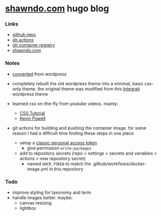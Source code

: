 # [shawndo.com](https://www.shawndo.com/) hugo blog 

### Links
- [github repo](https://github.com/taoofshawn/shawndo.com)
- [gh actions](https://github.com/taoofshawn/shawndo.com/actions)
- [gh container registry](https://github.com/taoofshawn/shawndo.com/pkgs/container/shawndo.com)
- [shawndo.com](https://www.shawndo.com/)

### Notes

- [converted](https://gohugo.io/tools/migrations/) from wordpress
- completely rebuilt the old wordpress theme into a minimal, basic css-only theme. the original theme was modified from this [Integrati](https://wordpress.org/themes/integrati/) wordpress theme
- learned css on-the-fly from youtube videos. mainly:
    - [CSS Tutorial](https://youtu.be/OXGznpKZ_sA)
    - [Kevin Powell](https://www.youtube.com/@KevinPowell)

- git actions for building and pushing the container image. for some reason I had a difficult time finding these steps in one place
    - setup a [classic personal access token](https://github.com/settings/tokens)
        - give permission `write:packages`
    - add to repository secrets (repo > settings > secrets and variables > actions > new repository secret)
        - named `GHCR_TOKEN` to match the .github/workflows/docker-image.yml in this repository


### Todo

- improve styling for taxonomy and term
- handle images better. maybe:
    - canvas resizing
    - lightbox 
